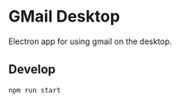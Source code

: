 # GMail Desktop
Electron app for using gmail on the desktop.

## Develop
```text
npm run start
```

